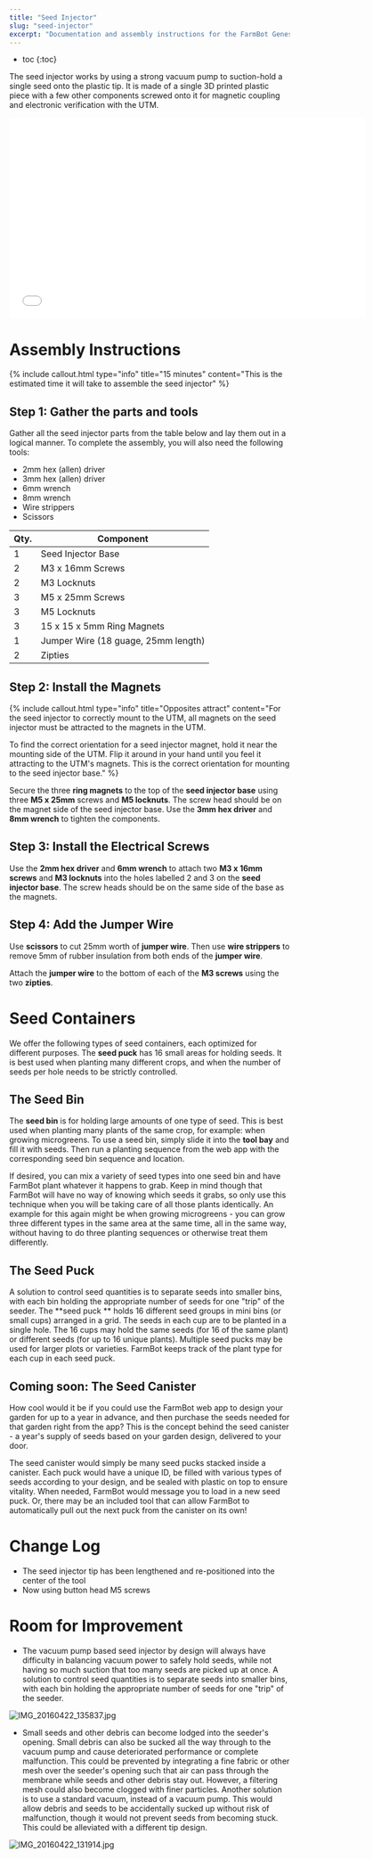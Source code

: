 ```yaml
---
title: "Seed Injector"
slug: "seed-injector"
excerpt: "Documentation and assembly instructions for the FarmBot Genesis Seed Injector"
---
```


* toc
{:toc}

The seed injector works by using a strong vacuum pump to suction-hold a single seed onto the plastic tip. It is made of a single 3D printed plastic piece with a few other components screwed onto it for magnetic coupling and electronic verification with the UTM.

<iframe class="embedly-embed" src="//cdn.embedly.com/widgets/media.html?src=https%3A%2F%2Fsketchfab.com%2Fmodels%2F2d33f58f75d54c0187a9e8590440eab9%2Fembed&url=https%3A%2F%2Fsketchfab.com%2Fmodels%2F2d33f58f75d54c0187a9e8590440eab9&image=https%3A%2F%2Fd35krx4ujqgbcr.cloudfront.net%2Furls%2F2d33f58f75d54c0187a9e8590440eab9%2Fdist%2Fthumbnails%2F20d3af82c6f5414baa7665b98f197cbc%2F640x360.jpeg&key=02466f963b9b4bb8845a05b53d3235d7&type=text%2Fhtml&schema=sketchfab" width="640" height="360" scrolling="no" frameborder="0" allowfullscreen></iframe>






# Assembly Instructions



{%
include callout.html
type="info"
title="15 minutes"
content="This is the estimated time it will take to assemble the seed injector"
%}

## Step 1: Gather the parts and tools
Gather all the seed injector parts from the table below and lay them out in a logical manner. To complete the assembly, you will also need the following tools:
* 2mm hex (allen) driver
* 3mm hex (allen) driver
* 6mm wrench
* 8mm wrench
* Wire strippers
* Scissors

|Qty.                          |Component                     |
|------------------------------|------------------------------|
|1                             |Seed Injector Base
|2                             |M3 x 16mm Screws
|2                             |M3 Locknuts
|3                             |M5 x 25mm Screws
|3                             |M5 Locknuts
|3                             |15 x 15 x 5mm Ring Magnets
|1                             |Jumper Wire (18 guage, 25mm length)
|2                             |Zipties

## Step 2: Install the Magnets

{%
include callout.html
type="info"
title="Opposites attract"
content="For the seed injector to correctly mount to the UTM, all magnets on the seed injector must be attracted to the magnets in the UTM.

To find the correct orientation for a seed injector magnet, hold it near the mounting side of the UTM. Flip it around in your hand until you feel it attracting to the UTM's magnets. This is the correct orientation for mounting to the seed injector base."
%}

Secure the three **ring magnets** to the top of the **seed injector base** using three **M5 x 25mm** screws and **M5 locknuts**. The screw head should be on the magnet side of the seed injector base. Use the **3mm hex driver** and **8mm wrench** to tighten the components.


## Step 3: Install the Electrical Screws
Use the **2mm hex driver** and **6mm wrench** to attach two **M3 x 16mm screws** and **M3 locknuts** into the holes labelled 2 and 3 on the **seed injector base**. The screw heads should be on the same side of the base as the magnets.


## Step 4: Add the Jumper Wire
Use **scissors** to cut 25mm worth of **jumper wire**. Then use **wire strippers** to remove 5mm of rubber insulation from both ends of the **jumper wire**.


Attach the **jumper wire** to the bottom of each of the **M3 screws** using the two **zipties**.




# Seed Containers

We offer the following types of seed containers, each optimized for different purposes. The **seed puck** has 16 small areas for holding seeds. It is best used when planting many different crops, and when the number of seeds per hole needs to be strictly controlled.

## The Seed Bin
The **seed bin** is for holding large amounts of one type of seed. This is best used when planting many plants of the same crop, for example: when growing microgreens. To use a seed bin, simply slide it into the **tool bay** and fill it with seeds. Then run a planting sequence from the web app with the corresponding seed bin sequence and location.

If desired, you can mix a variety of seed types into one seed bin and have FarmBot plant whatever it happens to grab. Keep in mind though that FarmBot will have no way of knowing which seeds it grabs, so only use this technique when you will be taking care of all those plants identically. An example for this again might be when growing microgreens - you can grow three different types in the same area at the same time, all in the same way, without having to do three planting sequences or otherwise treat them differently.

## The Seed Puck
A solution to control seed quantities is to separate seeds into smaller bins, with each bin holding the appropriate number of seeds for one "trip" of the seeder. The **seed puck ** holds 16 different seed groups in mini bins (or small cups) arranged in a grid. The seeds in each cup are to be planted in a single hole. The 16 cups may hold the same seeds (for 16 of the same plant) or different seeds (for up to 16 unique plants). Multiple seed pucks may be used for larger plots or varieties. FarmBot keeps track of the plant type for each cup in each seed puck.

## Coming soon: The Seed Canister
How cool would it be if you could use the FarmBot web app to design your garden for up to a year in advance, and then purchase the seeds needed for that garden right from the app? This is the concept behind the seed canister - a year's supply of seeds based on your garden design, delivered to your door.

The seed canister would simply be many seed pucks stacked inside a canister. Each puck would have a unique ID, be filled with various types of seeds according to your design, and be sealed with plastic on top to ensure vitality. When needed, FarmBot would message you to load in a new seed puck. Or, there may be an included tool that can allow FarmBot to automatically pull out the next puck from the canister on its own!

# Change Log

* The seed injector tip has been lengthened and re-positioned into the center of the tool
* Now using button head M5 screws

# Room for Improvement

* The vacuum pump based seed injector by design will always have difficulty in balancing vacuum power to safely hold seeds, while not having so much suction that too many seeds are picked up at once. A solution to control seed quantities is to separate seeds into smaller bins, with each bin holding the appropriate number of seeds for one "trip" of the seeder.

![IMG_20160422_135837.jpg](IMG_20160422_135837.jpg)

* Small seeds and other debris can become lodged into the seeder's opening. Small debris can also be sucked all the way through to the vacuum pump and cause deteriorated performance or complete malfunction. This could be prevented by integrating a fine fabric or other mesh over the seeder's opening such that air can pass through the membrane while seeds and other debris stay out. However, a filtering mesh could also become clogged with finer particles. Another solution is to use a standard vacuum, instead of a vacuum pump. This would allow debris and seeds to be accidentally sucked up without risk of malfunction, though it would not prevent seeds from becoming stuck. This could be alleviated with a different tip design.

![IMG_20160422_131914.jpg](IMG_20160422_131914.jpg)

